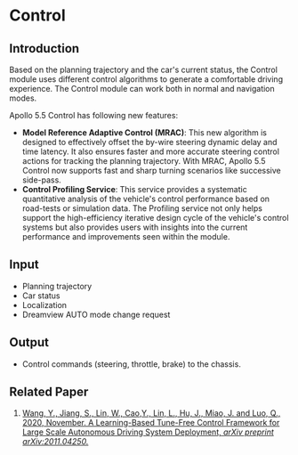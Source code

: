 # Control

## Introduction
Based on the planning trajectory and the car's current status, the Control module uses different control algorithms to generate a comfortable driving experience. The Control module can work both in normal and navigation modes.

Apollo 5.5 Control has following new features:
* **Model Reference Adaptive Control (MRAC)**: This new algorithm is designed to effectively offset the by-wire steering dynamic delay and time latency. It also ensures faster and more accurate steering control actions for tracking the planning trajectory. With MRAC, Apollo 5.5 Control now supports fast and sharp turning scenarios like successive side-pass.
* **Control Profiling Service**: This service provides a systematic quantitative analysis of the vehicle's control performance based on road-tests or simulation data. The Profiling service not only helps support the high-efficiency iterative design cycle of the vehicle's control systems but also provides users with insights into the current performance and improvements seen within the module.


## Input
  * Planning trajectory
  * Car status
  * Localization
  * Dreamview AUTO mode change request

## Output
  * Control commands (steering, throttle, brake) to the chassis.


  ## Related Paper

  1. [Wang, Y., Jiang, S., Lin, W., Cao,Y., Lin, L., Hu, J., Miao, J. and Luo, Q., 2020, November. A Learning-Based Tune-Free Control Framework for Large Scale Autonomous Driving System Deployment, *arXiv preprint arXiv:2011.04250.*](https://arxiv.org/abs/2011.04250)
